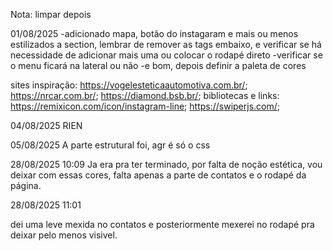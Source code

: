 Nota: limpar depois

01/08/2025
-adicionado mapa, botão do instagaram e mais ou menos estilizados a section, lembrar de remover as tags embaixo, e verificar se há necessidade de adicionar mais uma ou colocar o rodapé direto
-verificar se o menu ficará na lateral ou não 
-e bom, depois definir a paleta de cores

sites inspiração: https://vogelesteticaautomotiva.com.br/; https://nrcar.com.br/; https://diamond.bsb.br/;
bibliotecas e links: https://remixicon.com/icon/instagram-line; https://swiperjs.com/;

04/08/2025
RIEN

05/08/2025
A parte estrutural foi, agr é só o css 

28/08/2025 10:09 Ja era pra ter terminado, por falta de noção estética, vou deixar com essas cores, falta apenas a parte de contatos e o rodapé da página.

28/08/2025 11:01

dei uma leve mexida no contatos e posteriormente mexerei no rodapé pra deixar pelo menos visivel.